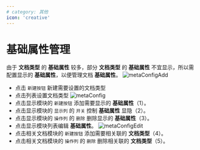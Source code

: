 ```yaml
---
# category: 其他
icon: 'creative'
---
```

# 基础属性管理
由于 __文档类型__ 的 __基础属性__ 较多，部分 __文档类型__ 的 __基础属性__ 不宜显示，所以需配置显示的 __基础属性__，以便管理文档 __基础属性__。
![metaConfigAdd](/images/metaConfigAdd.png)
- 点击 `新建按钮` 新建需要设置的文档类型
- 点击列表设置文档类型 
![metaConfig](/images/metaConfig.png)
- 点击显示模块的 `新建按钮` 添加需要显示的 __基础属性__（1）。
- 点击显示模块的 `显示列` 的 `开关` 控制 __基础属性__ 显隐（2）。
- 点击显示模块的 `操作列` 的 `删除` 删除显示的 __基础属性__（3）。
- 点击显示模块列表编辑 __基础属性__。
  ![metaConfigEdit](/images/metaConfigEdit.png)
- 点击相关文档模块的 `新建按钮` 添加需要相关联的 __文档类型__（4）。
- 点击相关文档模块的 `操作列` 的 `删除` 删除相关联的 __文档类型__（5）。